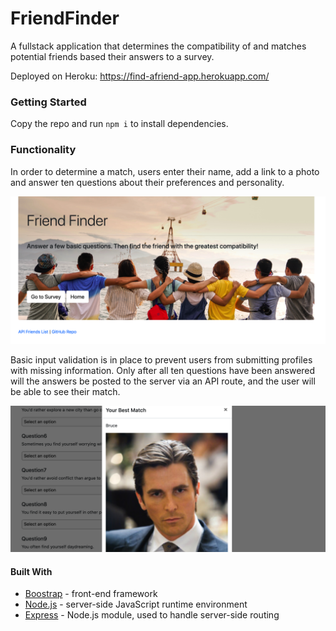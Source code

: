 # FriendFinder
A fullstack application that determines the compatibility of and matches potential friends based their answers to a survey.

Deployed on Heroku: https://find-afriend-app.herokuapp.com/

### Getting Started
Copy the repo and run `npm i` to install dependencies.

### Functionality
In order to determine a match, users enter their name, add a link to a photo and answer ten questions about their preferences and personality. 

![FriendFinderHome](/public/assets/FriendFinderHome.png)

Basic input validation is in place to prevent users from submitting profiles with missing information. Only after all ten questions have been answered will the answers be posted to the server via an API route, and the user will be able to see their match. 

![FriendFinderMatch](/public/assets/FriendFinderMatch.png)


#### Built With
* [Boostrap](https://getbootstrap.com/) - front-end framework
* [Node.js](https://nodejs.org/en/) - server-side JavaScript runtime environment
* [Express](https://www.npmjs.com/package/express) - Node.js module, used to handle server-side routing
